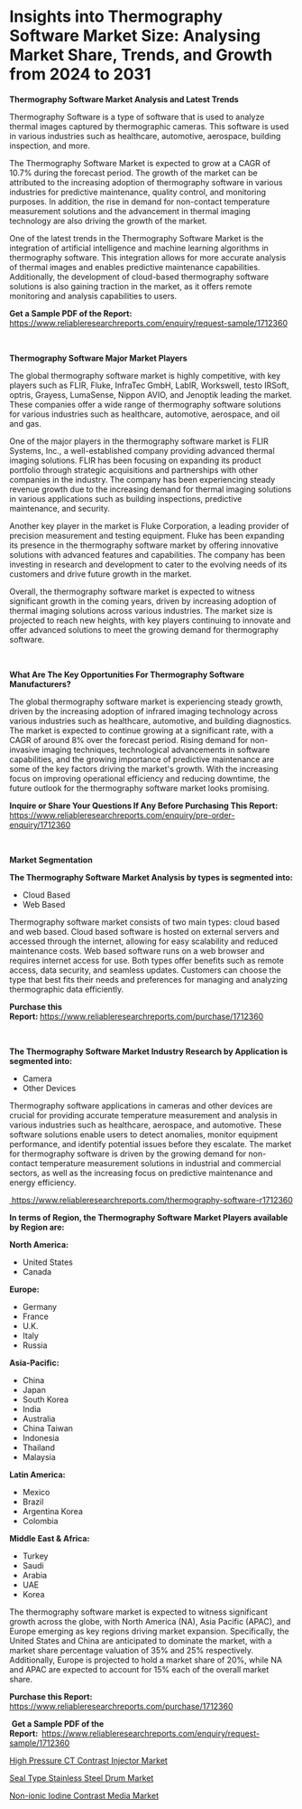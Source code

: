 <p><h1>Insights into Thermography Software Market Size: Analysing Market Share, Trends, and Growth from 2024 to 2031</h1></p><p><strong>Thermography Software Market Analysis and Latest Trends</strong></p>
<p><p>Thermography Software is a type of software that is used to analyze thermal images captured by thermographic cameras. This software is used in various industries such as healthcare, automotive, aerospace, building inspection, and more.</p><p>The Thermography Software Market is expected to grow at a CAGR of 10.7% during the forecast period. The growth of the market can be attributed to the increasing adoption of thermography software in various industries for predictive maintenance, quality control, and monitoring purposes. In addition, the rise in demand for non-contact temperature measurement solutions and the advancement in thermal imaging technology are also driving the growth of the market.</p><p>One of the latest trends in the Thermography Software Market is the integration of artificial intelligence and machine learning algorithms in thermography software. This integration allows for more accurate analysis of thermal images and enables predictive maintenance capabilities. Additionally, the development of cloud-based thermography software solutions is also gaining traction in the market, as it offers remote monitoring and analysis capabilities to users.</p></p>
<p><strong>Get a Sample PDF of the Report:&nbsp;</strong> <a href="https://www.reliableresearchreports.com/enquiry/request-sample/1712360">https://www.reliableresearchreports.com/enquiry/request-sample/1712360</a></p>
<p>&nbsp;</p>
<p><strong>Thermography Software Major Market Players</strong></p>
<p><p>The global thermography software market is highly competitive, with key players such as FLIR, Fluke, InfraTec GmbH, LabIR, Workswell, testo IRSoft, optris, Grayess, LumaSense, Nippon AVIO, and Jenoptik leading the market. These companies offer a wide range of thermography software solutions for various industries such as healthcare, automotive, aerospace, and oil and gas.</p><p>One of the major players in the thermography software market is FLIR Systems, Inc., a well-established company providing advanced thermal imaging solutions. FLIR has been focusing on expanding its product portfolio through strategic acquisitions and partnerships with other companies in the industry. The company has been experiencing steady revenue growth due to the increasing demand for thermal imaging solutions in various applications such as building inspections, predictive maintenance, and security.</p><p>Another key player in the market is Fluke Corporation, a leading provider of precision measurement and testing equipment. Fluke has been expanding its presence in the thermography software market by offering innovative solutions with advanced features and capabilities. The company has been investing in research and development to cater to the evolving needs of its customers and drive future growth in the market.</p><p>Overall, the thermography software market is expected to witness significant growth in the coming years, driven by increasing adoption of thermal imaging solutions across various industries. The market size is projected to reach new heights, with key players continuing to innovate and offer advanced solutions to meet the growing demand for thermography software.</p></p>
<p>&nbsp;</p>
<p><strong>What Are The Key Opportunities For Thermography Software Manufacturers?</strong></p>
<p><p>The global thermography software market is experiencing steady growth, driven by the increasing adoption of infrared imaging technology across various industries such as healthcare, automotive, and building diagnostics. The market is expected to continue growing at a significant rate, with a CAGR of around 8% over the forecast period. Rising demand for non-invasive imaging techniques, technological advancements in software capabilities, and the growing importance of predictive maintenance are some of the key factors driving the market's growth. With the increasing focus on improving operational efficiency and reducing downtime, the future outlook for the thermography software market looks promising.</p></p>
<p><strong>Inquire or Share Your Questions If Any Before Purchasing This Report:</strong> <a href="https://www.reliableresearchreports.com/enquiry/pre-order-enquiry/1712360">https://www.reliableresearchreports.com/enquiry/pre-order-enquiry/1712360</a></p>
<p>&nbsp;</p>
<p><strong>Market Segmentation</strong></p>
<p><strong>The Thermography Software Market Analysis by types is segmented into:</strong></p>
<p><ul><li>Cloud Based</li><li>Web Based</li></ul></p>
<p><p>Thermography software market consists of two main types: cloud based and web based. Cloud based software is hosted on external servers and accessed through the internet, allowing for easy scalability and reduced maintenance costs. Web based software runs on a web browser and requires internet access for use. Both types offer benefits such as remote access, data security, and seamless updates. Customers can choose the type that best fits their needs and preferences for managing and analyzing thermographic data efficiently.</p></p>
<p><strong>Purchase this Report:&nbsp;</strong><a href="https://www.reliableresearchreports.com/purchase/1712360">https://www.reliableresearchreports.com/purchase/1712360</a></p>
<p>&nbsp;</p>
<p><strong>The Thermography Software Market Industry Research by Application is segmented into:</strong></p>
<p><ul><li>Camera</li><li>Other Devices</li></ul></p>
<p><p>Thermography software applications in cameras and other devices are crucial for providing accurate temperature measurement and analysis in various industries such as healthcare, aerospace, and automotive. These software solutions enable users to detect anomalies, monitor equipment performance, and identify potential issues before they escalate. The market for thermography software is driven by the growing demand for non-contact temperature measurement solutions in industrial and commercial sectors, as well as the increasing focus on predictive maintenance and energy efficiency.</p></p>
<p><a href="https://www.reliableresearchreports.com/thermography-software-r1712360">&nbsp;https://www.reliableresearchreports.com/thermography-software-r1712360</a></p>
<p><strong>In terms of Region, the Thermography Software Market Players available by Region are:</strong></p>
<p>
    <p> <strong> North America: </strong>
        <ul>
            <li>United States</li>
            <li>Canada</li>
        </ul>
        </p> 
    <p> <strong> Europe: </strong>
        <ul>
            <li>Germany</li>
            <li>France</li>
            <li>U.K.</li>
            <li>Italy</li>
            <li>Russia</li>
        </ul>
        </p> 
    <p> <strong> Asia-Pacific: </strong>
        <ul>
            <li>China</li>
            <li>Japan</li>
            <li>South Korea</li>
            <li>India</li>
            <li>Australia</li>
            <li>China Taiwan</li>
            <li>Indonesia</li>
            <li>Thailand</li>
            <li>Malaysia</li>
        </ul>
        </p> 
    <p> <strong> Latin America: </strong>
        <ul>
            <li>Mexico</li>
            <li>Brazil</li>
            <li>Argentina Korea</li>
            <li>Colombia</li>
        </ul>
        </p> 
    <p> <strong> Middle East & Africa: </strong>
        <ul>
            <li>Turkey</li>
            <li>Saudi</li>
            <li>Arabia</li>
            <li>UAE</li>
            <li>Korea</li>
        </ul>
    </p>
    </p>
<p><p>The thermography software market is expected to witness significant growth across the globe, with North America (NA), Asia Pacific (APAC), and Europe emerging as key regions driving market expansion. Specifically, the United States and China are anticipated to dominate the market, with a market share percentage valuation of 35% and 25% respectively. Additionally, Europe is projected to hold a market share of 20%, while NA and APAC are expected to account for 15% each of the overall market share.</p></p>
<p><strong>Purchase this Report: </strong><a href="https://www.reliableresearchreports.com/purchase/1712360">https://www.reliableresearchreports.com/purchase/1712360</a></p>
<p>&nbsp;<strong>Get a Sample PDF of the Report:&nbsp;&nbsp;</strong><a href="https://www.reliableresearchreports.com/enquiry/request-sample/1712360">https://www.reliableresearchreports.com/enquiry/request-sample/1712360</a></p>
<p><strong></strong></p>
<p><p><a href="https://medium.com/@fkraig64289/high-pressure-ct-contrast-injector-market-share-size-trends-industry-analysis-report-by-d15982d8e162">High Pressure CT Contrast Injector Market</a></p><p><a href="https://view.publitas.com/reportprime-1/global-seal-type-stainless-steel-drum-market-exploring-market-share-market-trends-and-future-growth/">Seal Type Stainless Steel Drum Market</a></p><p><a href="https://medium.com/@dovansangxd/insights-into-the-non-ionic-iodine-contrast-media-market-market-players-market-size-geographical-168edcd46c69">Non-ionic Iodine Contrast Media Market</a></p></p>